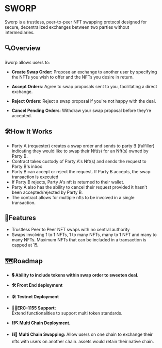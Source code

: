 
# SWORP
Sworp is a trustless, peer-to-peer NFT swapping protocol designed for secure, decentralized exchanges between two parties without intermediaries.

## 🔍Overview
Sworp allows users to:

- **Create Swap Order:** Propose an exchange to another user by specifying the NFTs you wish to offer and the NFTs you desire in return.

- **Accept Orders**: Agree to swap proposals sent to you, facilitating a direct exchange.

- **Reject Orders**: 
    Reject a swap proposal if you're not happy with the deal.

- **Cancel Pending Orders**: Withdraw your swap proposal before they're accepted. 


## 🛠How It Works

 - Party A (requester) creates a swap order and sends to party B (fulfiller) indicating they would like to swap their Nft(s) for an Nft(s) owned by Party B.
 - Contract takes custody of Party A's Nft(s) and sends the request to Party B's inbox
 - Party B can accept or reject the request. If Party B accepts, the swap transaction is executed
 - If Party B rejects, Party A's nft is returned to their wallet.
 - Party A also has the ability to cancel their request provided it hasn't been accepted/rejected by Party B.
 - The contract allows for multiple nfts to be involved in a single transaction.

## 👀Features
- Trustless Peer to Peer NFT swaps with no central authority
- Swaps involving 1 to 1 NFTs, 1 to many NFTs, many to 1 NFT and many to many NFTs. Maximum NFTs that can be included in a transaction is capped at 15.

## 🗺Roadmap

-  **💲 Ability to include tokens within swap order to sweeten deal.**

- **🛠 Front End deployment**

- **🛠 Testnet Deployment**

- **🤹‍♀️ERC-1155 Support:**    
    Extend functionalities to support multi token standards.

- **⛓⛏ Multi Chain Deployment**.

- **⛓💱 Multi Chain Swapping:** 
    Allow users on one chain to exchange their nfts with users on another chain. assets would retain their native chain.
